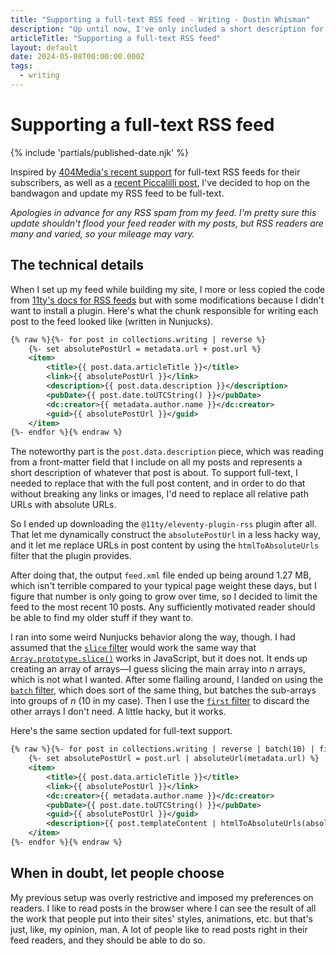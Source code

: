 ```yaml
---
title: "Supporting a full-text RSS feed - Writing - Dustin Whisman"
description: "Up until now, I've only included a short description for posts in my RSS feed, but I've changed tactics so fellow RSS perverts can choose to read my stuff in their reader of choice."
articleTitle: "Supporting a full-text RSS feed"
layout: default
date: 2024-05-08T00:00:00.000Z
tags:
  - writing
---
```


# Supporting a full-text RSS feed

{% include 'partials/published-date.njk' %}

Inspired by [404Media's recent support](https://404media.co/404-media-now-has-a-full-text-rss-feed/) for full-text RSS feeds for their subscribers, as well as a [recent Piccalilli post](https://piccalil.li/blog/full-text-rss-is-back), I've decided to hop on the bandwagon and update my RSS feed to be full-text.

_Apologies in advance for any RSS spam from my feed. I'm pretty sure this update shouldn't flood your feed reader with my posts, but RSS readers are many and varied, so your mileage may vary._

## The technical details

When I set up my feed while building my site, I more or less copied the code from [11ty's docs for RSS feeds](https://www.11ty.dev/docs/plugins/rss/) but with some modifications because I didn't want to install a plugin. Here's what the chunk responsible for writing each post to the feed looked like (written in Nunjucks).

```xml
{% raw %}{%- for post in collections.writing | reverse %}
	{%- set absolutePostUrl = metadata.url + post.url %}
	<item>
		<title>{{ post.data.articleTitle }}</title>
		<link>{{ absolutePostUrl }}</link>
		<description>{{ post.data.description }}</description>
		<pubDate>{{ post.date.toUTCString() }}</pubDate>
		<dc:creator>{{ metadata.author.name }}</dc:creator>
		<guid>{{ absolutePostUrl }}</guid>
	</item>
{%- endfor %}{% endraw %}
```

The noteworthy part is the `post.data.description` piece, which was reading from a front-matter field that I include on all my posts and represents a short description of whatever that post is about. To support full-text, I needed to replace that with the full post content, and in order to do that without breaking any links or images, I'd need to replace all relative path URLs with absolute URLs.

So I ended up downloading the `@11ty/eleventy-plugin-rss` plugin after all. That let me dynamically construct the `absolutePostUrl` in a less hacky way, and it let me replace URLs in post content by using the `htmlToAbsoluteUrls` filter that the plugin provides.

After doing that, the output `feed.xml` file ended up being around 1.27 MB, which isn't terrible compared to your typical page weight these days, but I figure that number is only going to grow over time, so I decided to limit the feed to the most recent 10 posts. Any sufficiently motivated reader should be able to find my older stuff if they want to.

I ran into some weird Nunjucks behavior along the way, though. I had assumed that the [`slice` filter](https://mozilla.github.io/nunjucks/templating.html#slice) would work the same way that [`Array.prototype.slice()`](https://developer.mozilla.org/en-US/docs/Web/JavaScript/Reference/Global_Objects/Array/slice) works in JavaScript, but it does not. It ends up creating an array of arrays—I guess slicing the main array into _n_ arrays, which is not what I wanted. After some flailing around, I landed on using the [`batch` filter](https://mozilla.github.io/nunjucks/templating.html#batch), which does sort of the same thing, but batches the sub-arrays into groups of _n_ (10 in my case). Then I use the [`first` filter](https://mozilla.github.io/nunjucks/templating.html#first) to discard the other arrays I don't need. A little hacky, but it works.

Here's the same section updated for full-text support.

```xml
{% raw %}{%- for post in collections.writing | reverse | batch(10) | first %}
	{%- set absolutePostUrl = post.url | absoluteUrl(metadata.url) %}
	<item>
		<title>{{ post.data.articleTitle }}</title>
		<link>{{ absolutePostUrl }}</link>
		<dc:creator>{{ metadata.author.name }}</dc:creator>
		<pubDate>{{ post.date.toUTCString() }}</pubDate>
		<guid>{{ absolutePostUrl }}</guid>
		<description>{{ post.templateContent | htmlToAbsoluteUrls(absolutePostUrl) }}</description>
	</item>
{%- endfor %}{% endraw %}
```

## When in doubt, let people choose

My previous setup was overly restrictive and imposed my preferences on readers. I like to read posts in the browser where I can see the result of all the work that people put into their sites' styles, animations, etc. but that's just, like, my opinion, man. A lot of people like to read posts right in their feed readers, and they should be able to do so.

